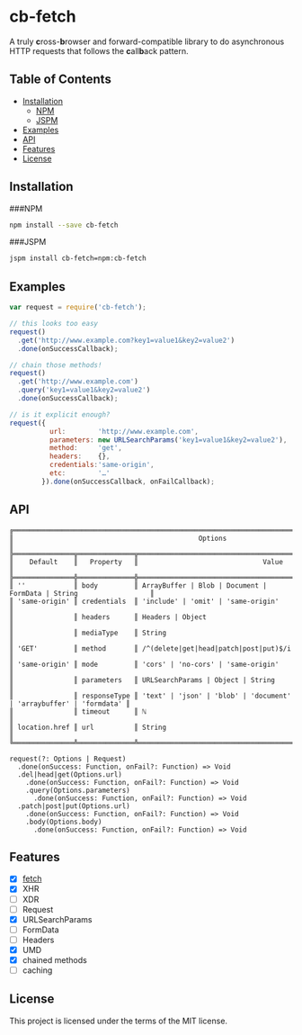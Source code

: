 # cb-fetch

A truly **c**ross-**b**rowser and forward-compatible library to do asynchronous HTTP requests that follows the **c**all**b**ack pattern.

## Table of Contents
  - [Installation](#installation)
    - [NPM](#npm)
    - [JSPM](#jspm)
  - [Examples](#examples)
  - [API](#api)
  - [Features](#features)
  - [License](#license)

## Installation
###NPM
```sh
npm install --save cb-fetch
```
###JSPM
```sh
jspm install cb-fetch=npm:cb-fetch
```
## Examples
```js
var request = require('cb-fetch');

// this looks too easy
request()
  .get('http://www.example.com?key1=value1&key2=value2')
  .done(onSuccessCallback);

// chain those methods!
request()
  .get('http://www.example.com')
  .query('key1=value1&key2=value2')
  .done(onSuccessCallback);

// is it explicit enough?
request({
          url:        'http://www.example.com',
          parameters: new URLSearchParams('key1=value1&key2=value2'),
          method:     'get',
          headers:    {},
          credentials:'same-origin',
          etc:        '…'
        }).done(onSuccessCallback, onFailCallback);
```
## API
```
╔═══════════════════════════════════════════════════════════════════════════════════════════════════╗
║                                              Options                                              ║
╠═══════════════╦══════════════╦════════════════════════════════════════════════════════════════════╣
║    Default    ║   Property   ║                               Value                                ║
╠═══════════════╬══════════════╬════════════════════════════════════════════════════════════════════╣
║ ''            ║ body         ║ ArrayBuffer | Blob | Document | FormData | String                  ║
║ 'same-origin' ║ credentials  ║ 'include' | 'omit' | 'same-origin'                                 ║
║               ║ headers      ║ Headers | Object                                                   ║
║               ║ mediaType    ║ String                                                             ║
║ 'GET'         ║ method       ║ /^(delete|get|head|patch|post|put)$/i                              ║
║ 'same-origin' ║ mode         ║ 'cors' | 'no-cors' | 'same-origin'                                 ║
║               ║ parameters   ║ URLSearchParams | Object | String                                  ║
║               ║ responseType ║ 'text' | 'json' | 'blob' | 'document' | 'arraybuffer' | 'formdata' ║
║               ║ timeout      ║ ℕ                                                                  ║
║ location.href ║ url          ║ String                                                             ║
╚═══════════════╩══════════════╩════════════════════════════════════════════════════════════════════╝

request(?: Options | Request)
  .done(onSuccess: Function, onFail?: Function) => Void
  .del|head|get(Options.url)
    .done(onSuccess: Function, onFail?: Function) => Void
    .query(Options.parameters)
      .done(onSuccess: Function, onFail?: Function) => Void
  .patch|post|put(Options.url)
    .done(onSuccess: Function, onFail?: Function) => Void
    .body(Options.body)
      .done(onSuccess: Function, onFail?: Function) => Void
```
## Features
- [x] [fetch](https://fetch.spec.whatwg.org/#fetch-method)
- [x] XHR
- [ ] XDR
- [ ] Request
- [x] URLSearchParams
- [ ] FormData
- [ ] Headers
- [x] UMD
- [x] chained methods
- [ ] caching

## License
This project is licensed under the terms of the MIT license.
